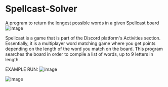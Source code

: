 # Spellcast-Solver
A program to return the longest possible words in a given Spellcast board
![image](https://user-images.githubusercontent.com/44306495/198844466-8e028e85-a651-4d71-abba-b08ecee90101.png)

Spellcast is a game that is part of the Discord platform's Activities section. Essentially, it is a multiplayer word matching game where you get points depending on the length of the word you match on the board. This program searches the board in order to compile a list of words, up to 9 letters in length.


EXAMPLE RUN:
![image](https://user-images.githubusercontent.com/44306495/198845009-2d691dc0-38a9-4e5e-a0ac-961eff22b2eb.png)

![image](https://user-images.githubusercontent.com/44306495/198855448-a6266ca5-96ba-4760-911f-0434f60a9923.png)

